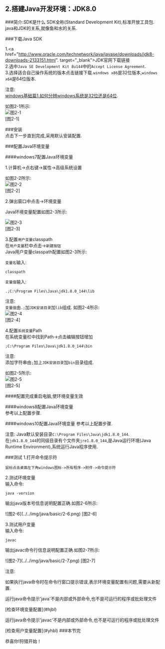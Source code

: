2.搭建Java开发环境：JDK8.0
---
###简介:SDK是什么
SDK全称(Standard Development Kit),标准开放工具包.   
java和JDK的关系,就像鱼和水的关系.  

###下载Java SDK

1.<a href="http://www.oracle.com/technetwork/java/javase/downloads/jdk8-downloads-2133151.html". target="_blank">JDK官网下载链接</a>  
2.选中`Java SE Development Kit 8u144`中的`Accept License Agreement`.   
3.选择适合自己操作系统的版本点击链接下载.`windows x86`是32位版本,`windows x64`是64位版本.  

注意:   
[windows基础篇1.如何分辨windows系统是32位还是64位](../../windows/basic/windows基础篇1.如何分辨windows系统是32位还是64位.html).   

如图2-1所示:   
![图2-1](../../img/java/basic/2-1.png)   
[图2-1]

###安装  
点击下一步直到完成,采用默认安装配置.

###配置Java环境变量

####windows7配置Java环境变量

1.计算机->点右键->属性->高级系统设置   

如图2-2所示:   
![图2-2](../../img/java/basic/2-2.png)   
[图2-2]   

2.弹出窗口中点击->环境变量   

<span id="hjbl">Java环境变量配置如图2-3所示:</span>   

![图2-3](../../img/java/basic/2-3.png)  
[图2-3]   

3.配置`用户变量`classpath   
在`用户变量`栏中点击->`新建按钮`   
<span id="yhbl">Java用户变量classpath配置如图2-3所示:</span>   

`变量名`输入:
	
	classpath
		
`变量值`输入:
	
	.;C:\Program Files\Java\jdk1.8.0_144\lib
		
<span class="text-warning">注意:</span>   
`变量值`由`.;`加`JDK安装目录`加`lib`组成.
如图2-4所示:   
![图2-4](../../img/java/basic/2-4.png)   
[图2-4]   
	
4.配置`系统变量`Path   
在系统变量栏中找到Path->点击编辑按钮增加

	;C:\Program Files\Java\jdk1.8.0_144\bin
	
<span class="text-warning">注意:</span>   
添加字符串由`;`加上`JDK安装目录`加`bin`目录组成.

如图2-5所示:   
![图2-5](../../img/java/basic/2-5.png)   
[图2-5]   
	
####配置完成重启电脑,使环境变量生效
		
####windows8配置Java环境变量   
参考以上配置步骤.

####windows10配置Java环境变量
参考以上配置步骤.
	
注意:
Java默认安装目录`C:\Program Files\Java\jdk1.8.0_144`.   
在`jdk1.8.0_144`的同级目录有个文件夹`jre1.8.0_144`,是Java运行环境(Java Runtime Environment),系统运行Java程序使用.
	
###测试
1.打开命令提示符  

	鼠标点击桌面左下角windows图标->所有程序->附件->命令提示符
	
2.测试环境变量   
输入命令:
	
	java -version
	
<p class="bg-success">	
输出java版本号信息说明配置正确.如图2-6所示:
</p>  
![图2-6](../../img/java/basic/2-6.png)   
[图2-6]

3.测试用户变量   
输入命令:
	
	javac

<p class="bg-success">	
输出javac命令行信息说明配置正确.如图2-7所示:   
</p>
![图2-7](../../img/java/basic/2-7.png)   
[图2-7]

注意:
<p class="bg-warning">
如果执行java命令时在命令行窗口提示错误,表示环境变量配置有问题,需要从新配置.
</p>
<p class="bg-danger">
运行java命令提示'java'不是内部或外部命令,也不是可运行的程序或批处理文件
</p>
[检查环境变量配置](#hjbl)
<p class="bg-danger">
运行java命令提示'javac'不是内部或外部命令,也不是可运行的程序或批处理文件
</p>
[检查用户变量配置](#yhbl)	
###本节完
<p class="bg-success">	
恭喜你!狩猎开始！
</p>
